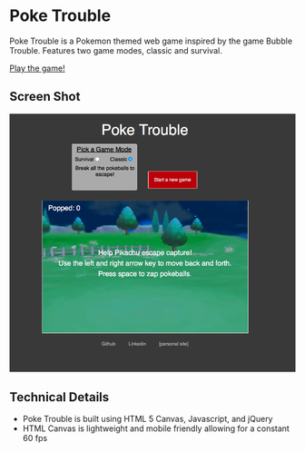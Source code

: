 # Poke Trouble

Poke Trouble is a Pokemon themed web game inspired by the game Bubble Trouble.
Features two game modes, classic and survival.

[Play the game!][live]

[live]: http://aarong93.github.io/Poke-Trouble/

## Screen Shot

[![live](./picture.png)](http://aarong93.github.io/Poke-Trouble/)

## Technical Details

- Poke Trouble is built using HTML 5 Canvas, Javascript, and jQuery
- HTML Canvas is lightweight and mobile friendly allowing for a constant 60 fps
